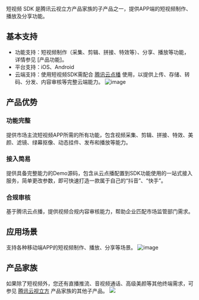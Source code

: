 短视频 SDK 是腾讯云视立方产品家族的子产品之一，提供APP端的短视频制作、播放及分享功能。
## 基本支持
* 功能支持：短视频制作（采集、剪辑、拼接、特效等）、分享、播放等功能，详情参见 [产品功能]。
* 平台支持：iOS、Android
* 云端支持：使用短视频SDK需配合 [腾讯云点播](https://cloud.tencent.com/product/vod)  使用，以提供上传、存储、转码、分发、内容审核等完整云端能力。
![image](https://user-images.githubusercontent.com/88317062/182560532-c82d3ff6-fdfa-4891-bbac-136ab0503453.png)


## 产品优势
### 功能完整
提供市场主流短视频APP所需的所有功能，包含视频采集、剪辑、拼接、特效、美颜、滤镜、绿幕抠像、动态挂件、发布和播放等能力。

### 接入简易
提供具备完整能力的Demo源码，包含从云点播配置到SDK功能使用的一站式接入服务，简单更改参数，即可快速打造一款属于自己的“抖音”、“快手”。

### 合规审核
基于腾讯云点播，提供视频合规内容审核能力，帮助企业匹配市场监管部门需求。

## 应用场景
支持各种移动端APP的短视频制作、播放、分享等场景。
![image](https://user-images.githubusercontent.com/88317062/182562782-848e8062-c7c4-4614-8b5a-c157e4056d0d.png)

## 产品家族
如果除了短视频外，您还有直播推流、音视频通话、高级美颜等其他终端需求，可参见 [腾讯云视立方](https://cloud.tencent.com/document/product/1449/56978) 产品家族的其他子产品。
![](https://qcloudimg.tencent-cloud.cn/raw/fb9148de43ab9f833a69d88d9e958d35.jpg)

